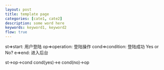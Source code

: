 ```yaml
---
layout: post
title: template page
categories: [cate1, cate2]
description: some word here
keywords: keyword1, keyword2
flow: true
---
```


st=>start: 用户登陆
op=>operation: 登陆操作
cond=>condition: 登陆成功 Yes or No?
e=>end: 进入后台

st->op->cond
cond(yes)->e
cond(no)->op